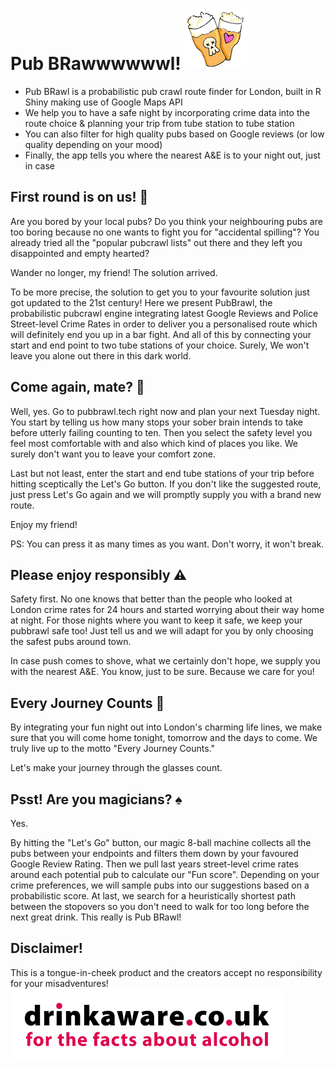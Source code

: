 # Pub BRawwwwwwl! ![Pub BRawl](/pubcrawlR/tinylogo.png "Pub BRawl")
* Pub BRawl is a probabilistic pub crawl route finder for London, built in R Shiny making use of Google Maps API 
* We help you to have a safe night by incorporating crime data into the route choice & planning your trip from tube station to tube station
* You can also filter for high quality pubs based on Google reviews (or low quality depending on your mood)
* Finally, the app tells you where the nearest A&E is to your night out, just in case

## First round is on us! :beers:

Are you bored by your local pubs? Do you think your neighbouring pubs are too boring because no one wants to fight you for "accidental spilling"? You already tried all the "popular pubcrawl lists" out there and they left you disappointed and empty hearted?

Wander no longer, my friend! The solution arrived. 

To be more precise, the solution to get you to your favourite solution just got updated to the 21st century! Here we present PubBrawl, the probabilistic pubcrawl engine integrating latest Google Reviews and Police Street-level Crime Rates in order to deliver you a personalised route which will definitely end you up in a bar fight. And all of this by connecting your start and end point to two tube stations of your choice. Surely, We won't leave you alone out there in this dark world.

## Come again, mate? :snail:

Well, yes. Go to pubbrawl.tech right now and plan your next Tuesday night. You start by telling us how many stops your sober brain intends to take before utterly failing counting to ten. Then you select the safety level you feel most comfortable with and also which kind of places you like. We surely don't want you to leave your comfort zone.

Last but not least, enter the start and end tube stations of your trip before hitting sceptically the Let's Go button. If you don't like the suggested route, just press Let's Go again and we will promptly supply you with a brand new route. 

Enjoy my friend!

PS: 
You can press it as many times as you want. Don't worry, it won't break.


## Please enjoy responsibly :warning:

Safety first. No one knows that better than the people who looked at London crime rates for 24 hours and started worrying about their way home at night. For those nights where you want to keep it safe, we keep your pubbrawl safe too! Just tell us and we will adapt for you by only choosing the safest pubs around town.

In case push comes to shove, what we certainly don't hope, we supply you with the nearest A&E. You know, just to be sure. Because we care for you!

## Every Journey Counts :train2:

By integrating your fun night out into London's charming life lines, we make sure that you will come home tonight, tomorrow and the days to come. We truly live up to the motto "Every Journey Counts." 

Let's make your journey through the glasses count.

## Psst! Are you magicians? :spades:

Yes.

By hitting the "Let's Go" button, our magic 8-ball machine collects all the pubs between your endpoints and filters them down by your favoured Google Review Rating. Then we pull last years street-level crime rates around each potential pub to calculate our "Fun score". Depending on your crime preferences, we will sample pubs into our suggestions based on a probabilistic score. At last, we search for a heuristically shortest path between the stopovers so you don't need to walk for too long before the next great drink. This really is Pub BRawl!

## Disclaimer!

This is a tongue-in-cheek product and the creators accept no responsibility for your misadventures!
![Drink aware](/pubcrawlR/drink_aware.png "Drink aware")
